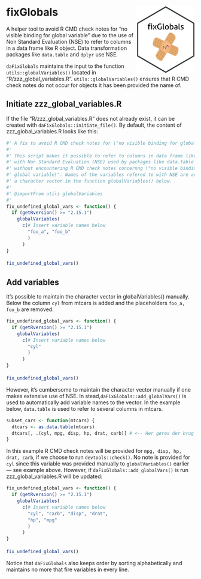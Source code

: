 
# fixGlobals <img src="man/figures/logo.png" align ="right" height="180" />

A helper tool to avoid R CMD check notes for “no visible binding for
global variable” due to the use of Non Standard Evaluation (NSE) to
refer to columns in a data frame like R object. Data transformation
packages like `data.table` and `dplyr` use NSE.

`daFixGlobals` maintains the input to the function
`utils::globalVariables()` located in “R/zzz\_global\_variables.R”.
`utils::globalVariables()` ensures that R CMD check notes do not occur
for objects it has been provided the name of.

## Initiate zzz\_global\_variables.R

If the file “R/zzz\_global\_variables.R” does not already exist, it can
be created with `daFixGlobals::initiate_file()`. By default, the content
of zzz\_global\_variables.R looks like
this:

``` r
#' A fix to avoid R CMD check notes for \"no visible binding for global variable\"
#'
#' This script makes it possible to refer to columns in data frame like objects
#' with Non Standard Evaluation (NSE) used by packages like data.table and dplyr
#' without encountering R CMD check notes concernng \"no visible binding for
#' global variable\". Names of the variables refered to with NSE are added to
#' a character vector in the function globalVariables() below.
#' 
#' @importFrom utils globalVariables
#' 
fix_undefined_global_vars <- function() {
  if (getRversion() >= "2.15.1")
    globalVariables(
      c(# Insert variable names below
        "foo_a", "foo_b"
        )
      )
}

fix_undefined_global_vars()
```

## Add variables

It’s possible to maintain the character vector in globalVariables()
manually. Below the column `cyl` from mtcars is added and the
placeholders `foo_a, foo_b` are removed:

``` r
fix_undefined_global_vars <- function() {
  if (getRversion() >= "2.15.1")
    globalVariables(
      c(# Insert variable names below
        "cyl"
        )
      )
}

fix_undefined_global_vars()
```

However, it’s cumbersome to maintain the character vector manually if
one makes extensive use of NSE. In
stead,`daFixGlobals::add_globalVars()` is used to automatically add
variable names to the vector. In the example below, `data.table` is used
to refer to several columns in mtcars.

``` r
subset_cars <- function(mtcars) {
  dtcars <- as.data.table(mtcars)
  dtcars[, .(cyl, mpg, disp, hp, drat, carb)] # <-- Her gøres der brug af NSE
}
```

In this example R CMD check notes will be provided for `mpg, disp, hp,
drat, carb`, if we choose to run `devtools::check()`. No note is
provided for `cyl` since this variable was provided manually to
`globalVariables()` earlier — see example above. However, if
`daFixGlobals::add_globalVars()` is run zzz\_global\_variables.R will be
updated:

``` r
fix_undefined_global_vars <- function() {
  if (getRversion() >= "2.15.1")
    globalVariables(
      c(# Insert variable names below
        "cyl", "carb", "disp", "drat", 
        "hp", "mpg"
        )
      )
}

fix_undefined_global_vars()
```

Notice that `daFixGlobals` also keeps order by sorting alphabetically
and maintains no more that fire variables in every line.

